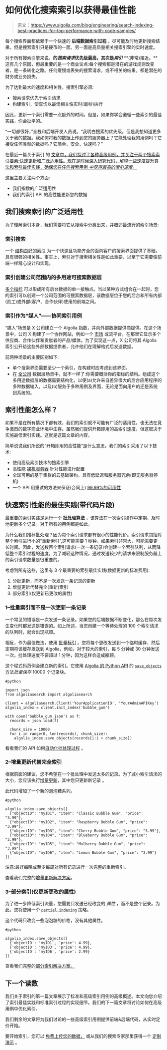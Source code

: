 # 如何优化搜索索引以获得最佳性能

> 原文：<https://www.algolia.com/blog/engineering/search-indexing-best-practices-for-top-performance-with-code-samples/>

每个搜索界面都依赖于一个快速的 **后端数据索引过程** ，尽可能及时地更新搜索结果。但是搜索索引只是硬币的一面。另一面是高质量相关搜索引擎的实时速度。

对于所有搜索引擎来说，**的*搜索请求*优先级最高，其次是*索引*** **(非常)接近。**这有几个原因，但最重要的是一个商业论点:每个搜索都是潜在的游戏规则改变者，是一条转化之路。任何缓慢或丢失的搜索请求，或不相关的结果，都是潜在的财务或业务损失。

为了达到最大的速度和相关性，搜索引擎必须:

*   搜索请求优先于索引请求
*   构建索引，使查询以最佳相关性实时(毫秒)执行

因此，更新一个索引需要一点额外的时间。但是，如果你学会遵循一些索引的最佳实践，你会扯平的。

“一切都很好，”全栈和后端开发人员说。“我明白搜索的优先级。但是我想知道更多关于我的数据。我如何将我的数据上传到您的服务器上？它能处理我的用例吗？它接受任何类型的数据吗？它简单、安全、快速吗？”

在最近一篇关于索引 的 [文章中，我们探讨了各种高级用例，并关注于两个搜索索引要素:快速更新和广泛适用性。现在是时候深入研究代码，解释一些速度提升算法和索引最佳实践，确保您在任何搜索用例 *中获得最高的索引速度。*](https://www.algolia.com/blog/product/an-exploration-of-search-and-indexing-real-time-indexing-scenarios/)

这里主要关注两个方面:

*   我们指数的广泛适用性
*   我们的索引 API 的高性能更新您的数据

## [](#the-wide-applicability-of-our-search-indexing)我们搜索索引的广泛适用性

为了理解索引本身，我们需要将它从搜索中分离出来，并概述最流行的索引场景:

### [](#indexing-for-search)索引搜索

一个 [结构良好的索引](https://www.algolia.com/doc/guides/sending-and-managing-data/prepare-your-data/) 为一个快速且功能齐全的面向客户的搜索界面提供了基础，具有很强的相关性。事实上，索引对于搜索相关性是如此重要，以至于它需要像前端一样精心设计和实现。

### [](#indexing-to-create-a-company-wide-multi-purpose-searchable-data-layer)索引创建公司范围内的多用途可搜索数据层

[多个指标](https://www.algolia.com/doc/guides/sending-and-managing-data/manage-indices-and-apps/manage-indices/concepts/one-or-more-indices/) 可以形成所有后台数据的单一接触点。当以某种方式组合在一起时，您的索引可以创建一个公司范围的可搜索数据层，该数据层位于您的后台和所有内部(员工)或外部(客户、合作伙伴)使用的前端之间。

### [](#indexing-as-a-%e2%80%9cmatchmaker%e2%80%9d-%e2%80%93-the-collaborative-indexing-use-case)索引作为“媒人”——协同索引用例

“媒人”场景是 X 公司建立一个 Algolia 指数，并向外部数据提供商提供。在这个场景中，公司 X 构建了一个协作网站，例如一个 [市场](https://www.algolia.com/industries-and-solutions/marketplaces/) 或流平台，在那里它显示多个供应商、合作伙伴和贡献者的产品/媒体。为了实现这一点，X 公司将其 Algolia 索引公开给这些外部数据提供者，允许他们在理解格式后发送数据。

前两种场景的主要区别如下:

*   单个搜索界面需要至少一个索引，在构建时应考虑到该界面。
*   在 [全公司](https://www.algolia.com/industries-and-solutions/enterprise/) 数据层场景中，就不一样了:你需要概括你的指标的结构。组成这个多用途数据层的数据需要结构化，以便(a)允许来自差异很大的后台应用程序的多种数据输入，以及(b)服务于多种用例及界面，无论是面向用户的还是系统到系统的。

## [](#what-about-indexing-performance)索引性能怎么样？

如果不是在所有情况下都有效，我们的索引就不可能有广泛的适用性，也无法在竞争激烈的数字商业环境中生存。虽然我们提供开箱即用的高索引速度，但这取决于实施最佳索引实践。这就是这篇文章的内容。

简单说说我们所说的“开箱即用的高性能”是什么意思。我们的索引采用了以下技术:

*   使用高级索引技术的搜索引擎
*   高性能 [裸机服务器](https://www.algolia.com/doc/guides/scaling/servers-clusters/) 针对性能进行配置
*   全球可用的基于集群的云基础架构，具有低延迟和服务器冗余(即无服务器停机)
*   一个 API 用重试的方法来保证(合同上) [99.99%的可用性](https://www.algolia.com/policies/sla/)

## [](#best-practices-for-fast-indexing-performance-with-code-snippets)快速索引性能的最佳实践(带代码片段)

最重要的索引实践是运行一个 **批处理算法** ，该算法在一次索引操作中定期、及时地更新多个记录。对于所有的用例都是如此。

为什么我们推荐批处理？因为每个索引请求都有很小的性能代价。索引请求包括对整个索引进行小的“重新索引”,这可能需要 1 秒钟，如果索引非常大，可能需要更长时间。因此，发送数百个索引请求(一次一条记录)会创建一个索引队列，从而降低整个索引过程的速度。为了减轻这种情况，通过发送较少的请求来限制服务器上的索引请求数量是很重要的。

考虑到所有这些，这里有 3 个最重要的索引最佳实践(数据更新的标准费用):

1.  分批更新，而不是一次发送一条记录的更新
2.  增量更新代替完全(重新)索引
3.  部分索引(仅更新已更改的属性)

### [](#1-batch-indexing-instead-of-updating-one-record-at-a-time)1–批量索引而不是一次更新一条记录

一个常见的错误是一次发送一条记录。如果您的后端数据不断变化，那么在每次发生变化时都发送是错误的。如上所述，当您创建一个等待处理的 100 个索引请求的队列时，就会出现瓶颈。

相反，作为最佳做法，使用 [批量标引](https://www.algolia.com/doc/guides/sending-and-managing-data/send-and-update-your-data/how-to/sending-records-in-batches/) 。您将每个更改发送到一个临时缓存，然后定期将该缓存发送到 Algolia，例如，对于较大的索引，每 5 分钟或 30 分钟发送一次。批处理速度不要超过 1 分钟，因为这样会造成瓶颈。

这个程式码范例会建立新的索引。它使用 [Algolia 的 Python API](https://www.algolia.com/doc/api-client/getting-started/install/python/?client=python) 的 [`save_objects`](https://www.algolia.com/doc/api-reference/api-methods/save-objects/) 方法*批量保存* 10000 个记录块。

```
#python

import json
from algoliasearch import algoliasearch

client = algoliasearch.Client('YourApplicationID', 'YourAdminAPIKey')
algolia_index = client.init_index('bubble_gum')

with open('bubble_gum.json') as f:
  records = json.load(f)

  chunk_size = 10000
  for i in range(0, len(records), chunk_size):
    algolia_index.save_objects(records[i:i + chunk_size])

```

看看我们的 API 如何[自动化批处理过程](https://www.algolia.com/doc/guides/sending-and-managing-data/send-and-update-your-data/how-to/sending-records-in-batches/#using-the-api) 。

### [](#2-incremental-updates-instead-of-full-indexing)2–增量更新代替完全索引

根据前面的建议，您不希望在一个批处理中发送太多的记录。为了减小索引请求的大小，您应该执行[增量更新](https://www.algolia.com/doc/guides/sending-and-managing-data/send-and-update-your-data/how-to/incremental-updates/)，其中您只更新新记录 。

此代码增加了一个新的泡泡糖系列。

```
#python

algolia_index.save_objects([
  {"objectID": "myID1", "item": "Classic Bubble Gum", "price": "3.99"},
  {"objectID": "myID2", "item": "Raspberry Bubble Gum", "price": "3.99"},
  {"objectID": "myID3", "item": "Cherry Bubble Gum", "price": "3.99"},
  {"objectID": "myID4", "item": "Blueberry Bubble Gum", "price": "3.99"},
  {"objectID": "myID5", "item": "Mulberry Bubble Gum", "price": "3.99"},
  {"objectID": "myID6", "item": "Lemon Bubble Gum", "price": "3.99"}
])

```

注意:最好每晚或至少每周对所有记录进行一次完整的重新索引。

查看我们完整的[增量更新解决方案](https://www.algolia.com/doc/guides/sending-and-managing-data/send-and-update-your-data/how-to/incremental-updates/#replacing-the-old-record)。

### [](#3-partial-indexing-updating-only-changed-attributes)3–部分索引(仅更新更改的属性)

为了进一步降低索引流量，您需要只发送已经改变的 *属性* ，而不是整个记录。为此，您将使用一个 [`partial indexing`](https://www.algolia.com/doc/api-reference/api-methods/partial-update-objects/) 策略。

这个代码只改变一些泡泡糖的价格，没有其他属性。

```
#python

algolia_index.save_objects([
  {'objectID': 'myID1', 'price': 4.99},
  {'objectID': 'myID3', 'price': 4.99},
  {'objectID': 'myID6', 'price': 2.99}
])

```

查看我们完整的[部分索引解决方案。](https://www.algolia.com/doc/guides/sending-and-managing-data/send-and-update-your-data/in-depth/the-different-synchronization-strategies/#partial-record-updates)

## [](#next-readings)下一个读数

我们关于索引的第一篇文章展示了标准和高级索引用例的高级概述。本文向您介绍了索引最佳实践和标准索引过程的实现细节。我们的下一篇文章将讨论如何在高级用例中优化索引。

我们剩余的文章将为我们讨论的一些高级索引用例提供前端&后端代码，从实时定价开始。

要开始索引，您可以 [免费上传您的数据，](https://www.algolia.com/users/sign_up) 或从我们的搜索专家那里获得一个 [定制演示](https://www.algolia.com/demorequest/) 。
